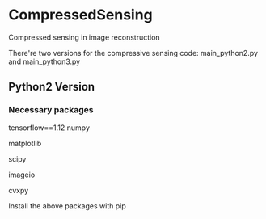 # CompressedSensing
Compressed sensing in image reconstruction

There're two versions for the compressive sensing code: main_python2.py and main_python3.py

## Python2 Version
### Necessary packages
tensorflow==1.12
numpy

matplotlib

scipy

imageio

cvxpy

Install the above packages with pip

